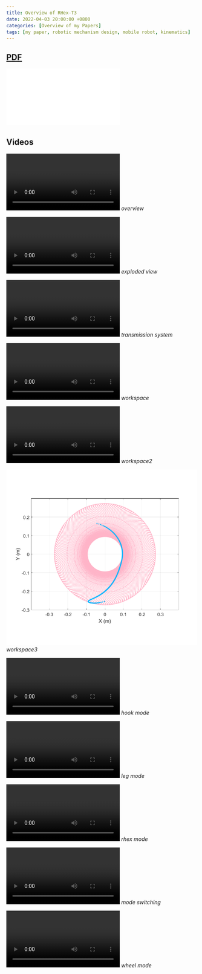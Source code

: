 ```yaml
---
title: Overview of RHex-T3
date: 2022-04-03 20:00:00 +0800
categories: [Overview of my Papers]
tags: [my paper, robotic mechanism design, mobile robot, kinematics]
---
```


## [PDF]()
![rhext3-pdf](/assets/my-paper/RHex-T3/ICRA21_3972_FI.pdf)

## Videos
![rhext3-video](/assets/my-paper/RHex-T3/RHEX-T3_mute.mp4)
_overview_

![](/assets/my-paper/RHex-T3/explode.mp4)
_exploded view_

![](/assets/my-paper/RHex-T3/axis.mp4)
_transmission system_

![](/assets/my-paper/RHex-T3/workspace.mp4)
_workspace_

![](/assets/my-paper/RHex-T3/workspace2.mp4)
_workspace2_

![](/assets/my-paper/RHex-T3/workspace.png)
_workspace3_

![](/assets/my-paper/RHex-T3/hook.mp4)
_hook mode_

![](/assets/my-paper/RHex-T3/leg.mp4)
_leg mode_

![](/assets/my-paper/RHex-T3/rhex.mp4)
_rhex mode_

![](/assets/my-paper/RHex-T3/trans.mp4)
_mode switching_

![](/assets/my-paper/RHex-T3/wheel.mp4)
_wheel mode_